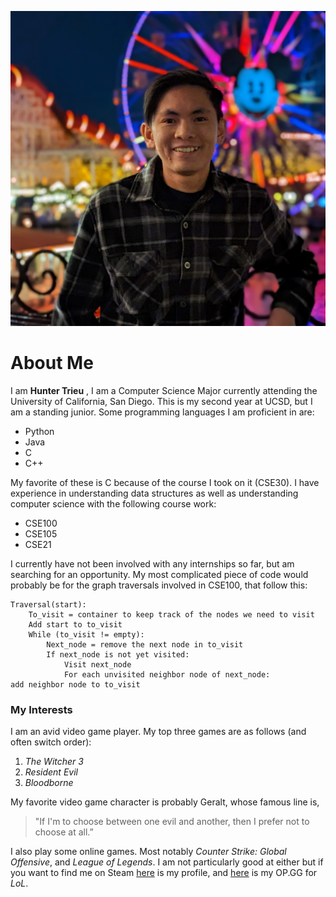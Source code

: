 ![Image](photos/PXL_20221217_030852264.PORTRAIT.jpg)

# About Me

I am **Hunter Trieu** , I am a Computer Science Major currently attending the University of California, San Diego. This is my second year at UCSD, but I am a standing junior. Some programming languages I am proficient in are:
- Python
- Java
- C
- C++

My favorite of these is C because of the course I took on it (CSE30). I have experience in understanding data structures as well as understanding computer science with the following course work:

- CSE100
- CSE105
- CSE21

I currently have not been involved with any internships so far, but am searching for an opportunity. My most complicated piece of code would probably be for the graph traversals involved in CSE100, that follow this:

```
Traversal(start):
	To_visit = container to keep track of the nodes we need to visit
	Add start to to_visit
	While (to_visit != empty):
		Next_node = remove the next node in to_visit
		If next_node is not yet visited:
			Visit next_node
			For each unvisited neighbor node of next_node: 
add neighbor node to to_visit
```

### My Interests

I am an avid video game player. My top three games are as follows (and often switch order):

1. *The Witcher 3*
2. *Resident Evil*
3. *Bloodborne*

My favorite video game character is probably Geralt, whose famous line is,
> "If I'm to choose between one evil and another, then I prefer not to choose at all.”

I also play some online games. Most notably *Counter Strike: Global Offensive*, and *League of Legends*. I am not particularly good at either but if you want to find me on Steam [here](https://steamcommunity.com/id/TheBoxFox1234/) is my profile, and [here](https://www.op.gg/summoners/na/thepoonpoon) is my OP.GG for *LoL*. 